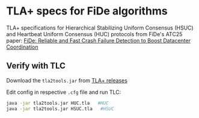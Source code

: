 # TLA+ specs for FiDe algorithms

TLA+ specifications for Hierarchical Stabilizing Uniform Consensus (HSUC) and
Heartbeat Uniform Consensus (HUC) protocols from FiDe's ATC25 paper: 
[FiDe: Reliable and Fast Crash Failure Detection to Boost Datacenter Coordination](https://www.usenix.org/conference/atc25/presentation/rovelli)

## Verify with TLC

Download the `tla2tools.jar` from [TLA+ releases](https://github.com/tlaplus/tlaplus/releases)

Edit config in respective `.cfg` file and run TLC:

```sh
java -jar tla2tools.jar HUC.tla   #HUC
java -jar tla2tools.jar HSUC.tla   #HSUC
```